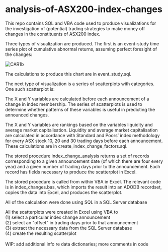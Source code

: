 # analysis-of-ASX200-index-changes
This repo contains SQL and VBA code used to produce visualizations for the investigation of (potential) trading strategies
to make money off changes in the constituents of ASX200 index.

Three types of visualization are produced. The first is an event-study time series plot of cumulative abnormal returns, assuming perfect foresight of the changes: 

![CAR1b](https://user-images.githubusercontent.com/65940824/197307348-b53b997a-8a84-46d1-9822-dad4377b3edf.png)

The calculations to produce this chart are in event_study.sql.

The next type of visualization is a series of scatterplots with categories. One such scatterplot is:

 
The X and Y variables are calculated before each announcement of a change in index membership. The series of scatterplots is used to determine whether patterns of these variables is useful in predicting the announced changes.

The X and Y variables are rankings based on the variables liquidity and average market capitalisation. Liquidity and average market capitalisation are calculated in accordance with Standard and Poors’ index methodology for every ASX stock 10, 20 and 30 trading days before each announcement. These calculations are in create_index_change_factors.sql.

The stored procedure index_change_analysis returns a set of records corresponding to a given announcement date (of which there are four every year) and a given number of trading days prior to the announcement. Each record has fields necessary to produce the scatterplot in Excel.

The stored procedure is called from within VBA in Excel. The relevant code is in index_changes.bas, which imports the result into an ADODB recordset, copies the data into Excel, and produces the scatterplot.


All of the calculation were done using SQL in a SQL Server database

All the scatterplots were created in Excel using VBA to<br>
(1) select a particular index change announcement<br>
(2) select an "offset" in trading days prior to that announcement<br>
(3) extract the necessary data from the SQL Server database<br>
(4) create the resulting scatterplot<br>
<br>
WIP: add additional info re data dictionaries; more comments in code
